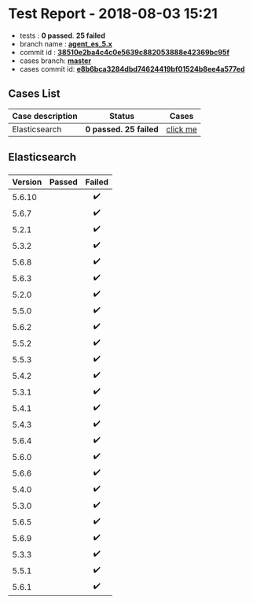 # Test Report - 2018-08-03 15:21

- tests  : **0 passed**. **25 failed**
- branch name : **[agent_es_5.x](https://github.com/apache/incubator-skywalking/tree/agent_es_5.x)**
- commit id : **[38510e2ba4c4c0e5639c882053888e42369bc95f](https://github.com/apache/incubator-skywalking/commit/38510e2ba4c4c0e5639c882053888e42369bc95f)**
- cases branch: **[master](https://github.com/SkywalkingTest/skywalking-autotest-scenarios/tree/master)**
- cases commit id: **[e8b6bca3284dbd74624419bf01524b8ee4a577ed](https://github.com/SkywalkingTest/skywalking-autotest-scenarios/commit/e8b6bca3284dbd74624419bf01524b8ee4a577ed)**

## Cases List

| Case description | Status | Cases|
|:-----|:-----:|:-----:|
|Elasticsearch| **0 passed. 25 failed**| [click me](#elasticsearch) |

## Elasticsearch

### 
|  Version     | Passed | Failed|
|:------------- |:-------:|:-----:|
| 5.6.10  | |:heavy_check_mark:|
| 5.6.7  | |:heavy_check_mark:|
| 5.2.1  | |:heavy_check_mark:|
| 5.3.2  | |:heavy_check_mark:|
| 5.6.8  | |:heavy_check_mark:|
| 5.6.3  | |:heavy_check_mark:|
| 5.2.0  | |:heavy_check_mark:|
| 5.5.0  | |:heavy_check_mark:|
| 5.6.2  | |:heavy_check_mark:|
| 5.5.2  | |:heavy_check_mark:|
| 5.5.3  | |:heavy_check_mark:|
| 5.4.2  | |:heavy_check_mark:|
| 5.3.1  | |:heavy_check_mark:|
| 5.4.1  | |:heavy_check_mark:|
| 5.4.3  | |:heavy_check_mark:|
| 5.6.4  | |:heavy_check_mark:|
| 5.6.0  | |:heavy_check_mark:|
| 5.6.6  | |:heavy_check_mark:|
| 5.4.0  | |:heavy_check_mark:|
| 5.3.0  | |:heavy_check_mark:|
| 5.6.5  | |:heavy_check_mark:|
| 5.6.9  | |:heavy_check_mark:|
| 5.3.3  | |:heavy_check_mark:|
| 5.5.1  | |:heavy_check_mark:|
| 5.6.1  | |:heavy_check_mark:|

